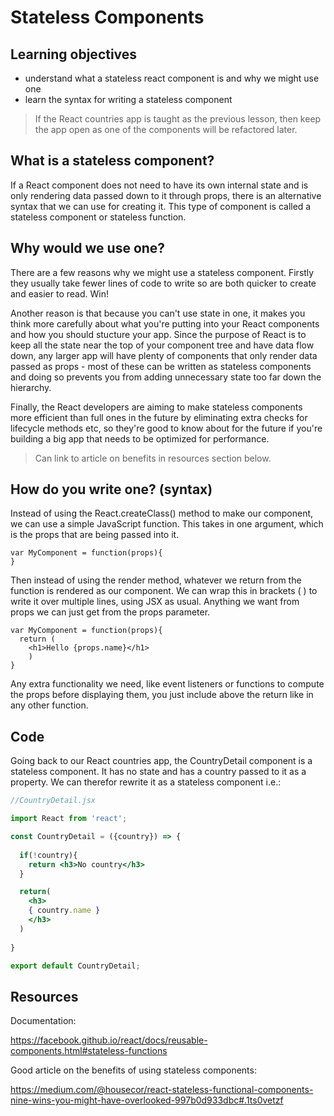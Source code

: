 # Stateless Components

## Learning objectives
- understand what a stateless react component is and why we might use one
- learn the syntax for writing a stateless component

> If the React countries app is taught as the previous lesson, then keep the app open as one of the components will be refactored later.

## What is a stateless component?

If a React component does not need to have its own internal state and is only rendering data passed down to it through props, there is an alternative syntax that we can use for creating it. This type of component is called a stateless component or stateless function.

## Why would we use one?

There are a few reasons why we might use a stateless component. Firstly they usually take fewer lines of code to write so are both quicker to create and easier to read. Win!

Another reason is that because you can't use state in one, it makes you think more carefully about what you're putting into your React components and how you should stucture your app. Since the purpose of React is to keep all the state near the top of your component tree and have data flow down, any larger app will have plenty of components that only render data passed as props - most of these can be written as stateless components and doing so prevents you from adding unnecessary state too far down the hierarchy.

Finally, the React developers are aiming to make stateless components more efficient than full ones in the future by eliminating extra checks for lifecycle methods etc, so they're good to know about for the future if you're building a big app that needs to be optimized for performance.

> Can link to article on benefits in resources section below.

## How do you write one? (syntax)

Instead of using the React.createClass() method to make our component, we can use a simple JavaScript function. This takes in one argument, which is the props that are being passed into it. 

```
var MyComponent = function(props){
}
```

Then instead of using the render method, whatever we return from the function is rendered as our component. We can wrap this in brackets ( ) to write it over multiple lines, using JSX as usual. Anything we want from props we can just get from the props parameter. 

```
var MyComponent = function(props){
  return (
    <h1>Hello {props.name}</h1>
    )
}
```

Any extra functionality we need, like event listeners or functions to compute the props before displaying them, you just include above the return like in any other function. 

## Code

Going back to our React countries app, the CountryDetail component is a stateless component. It has no state and has a country passed to it as a property. We can therefor rewrite it as a stateless component i.e.: 

```jsx
//CountryDetail.jsx

import React from 'react';

const CountryDetail = ({country}) => {
  
  if(!country){
    return <h3>No country</h3>
  }

  return(
    <h3>
    { country.name }
    </h3> 
  )
  
}

export default CountryDetail;
```

## Resources

Documentation:

https://facebook.github.io/react/docs/reusable-components.html#stateless-functions

Good article on the benefits of using stateless components:

https://medium.com/@housecor/react-stateless-functional-components-nine-wins-you-might-have-overlooked-997b0d933dbc#.1ts0vetzf
